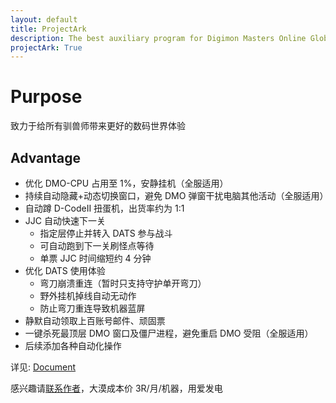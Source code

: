 ```yaml
---
layout: default
title: ProjectArk
description: The best auxiliary program for Digimon Masters Online Global
projectArk: True
---
```

# Purpose
致力于给所有驯兽师带来更好的数码世界体验
## Advantage
- 优化 DMO-CPU 占用至 1%，安静挂机（全服适用）
- 持续自动隐藏+动态切换窗口，避免 DMO 弹窗干扰电脑其他活动（全服适用）
- 自动蹲 D-CodeII 扭蛋机，出货率约为 1:1
- JJC 自动快速下一关
    - 指定层停止并转入 DATS 参与战斗
    - 可自动跑到下一关刷怪点等待
    - 单票 JJC 时间缩短约 4 分钟
- 优化 DATS 使用体验
    - 弯刀崩溃重连（暂时只支持守护单开弯刀）
    - 野外挂机掉线自动无动作
    - 防止弯刀重连导致机器蓝屏
- 静默自动领取上百账号邮件、顽固票
- 一键杀死最顶层 DMO 窗口及僵尸进程，避免重启 DMO 受阻（全服适用）
- 后续添加各种自动化操作

详见: [Document](./document)

感兴趣请[联系作者](/)，大漠成本价 3R/月/机器，用爱发电
